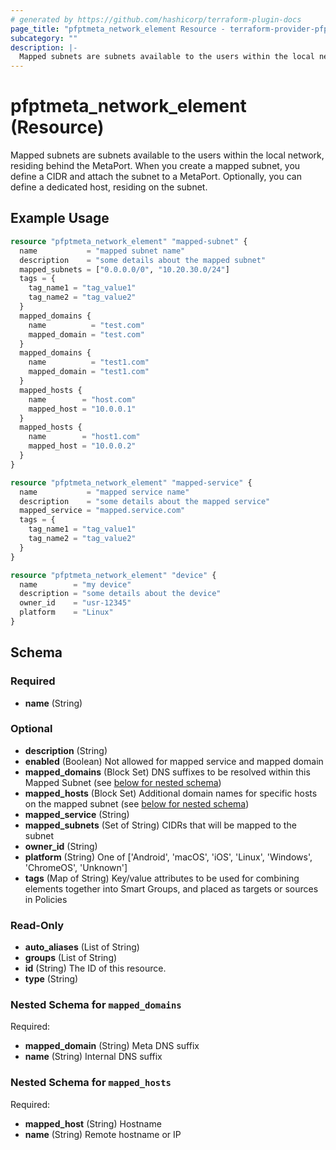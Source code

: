 ```yaml
---
# generated by https://github.com/hashicorp/terraform-plugin-docs
page_title: "pfptmeta_network_element Resource - terraform-provider-pfptmeta"
subcategory: ""
description: |-
  Mapped subnets are subnets available to the users within the local network, residing behind the MetaPort. When you create a mapped subnet, you define a CIDR and attach the subnet to a MetaPort. Optionally, you can define a dedicated host, residing on the subnet.
---
```


# pfptmeta_network_element (Resource)

Mapped subnets are subnets available to the users within the local network, residing behind the MetaPort. When you create a mapped subnet, you define a CIDR and attach the subnet to a MetaPort. Optionally, you can define a dedicated host, residing on the subnet.

## Example Usage

```terraform
resource "pfptmeta_network_element" "mapped-subnet" {
  name           = "mapped subnet name"
  description    = "some details about the mapped subnet"
  mapped_subnets = ["0.0.0.0/0", "10.20.30.0/24"]
  tags = {
    tag_name1 = "tag_value1"
    tag_name2 = "tag_value2"
  }
  mapped_domains {
    name          = "test.com"
    mapped_domain = "test.com"
  }
  mapped_domains {
    name          = "test1.com"
    mapped_domain = "test1.com"
  }
  mapped_hosts {
    name        = "host.com"
    mapped_host = "10.0.0.1"
  }
  mapped_hosts {
    name        = "host1.com"
    mapped_host = "10.0.0.2"
  }
}

resource "pfptmeta_network_element" "mapped-service" {
  name           = "mapped service name"
  description    = "some details about the mapped service"
  mapped_service = "mapped.service.com"
  tags = {
    tag_name1 = "tag_value1"
    tag_name2 = "tag_value2"
  }
}

resource "pfptmeta_network_element" "device" {
  name        = "my device"
  description = "some details about the device"
  owner_id    = "usr-12345"
  platform    = "Linux"
}
```

<!-- schema generated by tfplugindocs -->
## Schema

### Required

- **name** (String)

### Optional

- **description** (String)
- **enabled** (Boolean) Not allowed for mapped service and mapped domain
- **mapped_domains** (Block Set) DNS suffixes to be resolved within this Mapped Subnet (see [below for nested schema](#nestedblock--mapped_domains))
- **mapped_hosts** (Block Set) Additional domain names for specific hosts on the mapped subnet (see [below for nested schema](#nestedblock--mapped_hosts))
- **mapped_service** (String)
- **mapped_subnets** (Set of String) CIDRs that will be mapped to the subnet
- **owner_id** (String)
- **platform** (String) One of ['Android', 'macOS', 'iOS', 'Linux', 'Windows', 'ChromeOS', 'Unknown']
- **tags** (Map of String) Key/value attributes to be used for combining elements together into Smart Groups, and placed as targets or sources in Policies

### Read-Only

- **auto_aliases** (List of String)
- **groups** (List of String)
- **id** (String) The ID of this resource.
- **type** (String)

<a id="nestedblock--mapped_domains"></a>
### Nested Schema for `mapped_domains`

Required:

- **mapped_domain** (String) Meta DNS suffix
- **name** (String) Internal DNS suffix


<a id="nestedblock--mapped_hosts"></a>
### Nested Schema for `mapped_hosts`

Required:

- **mapped_host** (String) Hostname
- **name** (String) Remote hostname or IP


